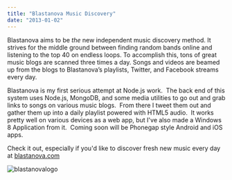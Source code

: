```yaml
---
title: "Blastanova Music Discovery"
date: "2013-01-02"
---
```


Blastanova aims to be _the_ new independent music discovery method. It strives for the middle ground between finding random bands online and listening to the top 40 on endless loops. To accomplish this, tons of great music blogs are scanned three times a day. Songs and videos are beamed up from the blogs to Blastanova’s playlists, Twitter, and Facebook streams every day.

Blastanova is my first serious attempt at Node.js work.  The back end of this system uses Node.js, MongoDB, and some media utilities to go out and grab links to songs on various music blogs.  From there I tweet them out and gather them up into a daily playlist powered with HTML5 audio.  It works pretty well on various devices as a web app, but I've also made a Windows 8 Application from it.  Coming soon will be Phonegap style Android and iOS apps.

Check it out, especially if you'd like to discover fresh new music every day at [blastanova.com](http://blastanova.com)

![blastanovalogo](https://d2ypg8o05lff0b.cloudfront.net/wp-content/uploads/2013/01/blastanovalogo.png)
